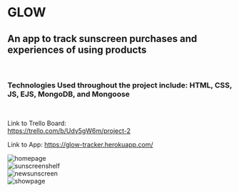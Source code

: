 # GLOW
## An app to track sunscreen purchases and experiences of using products
<br>

### Technologies Used throughout the project include: HTML, CSS, JS, EJS, MongoDB, and Mongoose

<br>

Link to Trello Board: <br>
https://trello.com/b/Udy5gW6m/project-2
<br>

Link to App: https://glow-tracker.herokuapp.com/


<img src="https://i.imgur.com/qZSWKqR.png" alt="homepage">

<br>

<img src="https://i.imgur.com/U1wA4qk.png" alt="sunscreenshelf">

<br>

<img src="https://i.imgur.com/UEFY4Po.png" alt="newsunscreen">

<br>

<img src="https://i.imgur.com/2EYdSZs.png" alt="showpage">



